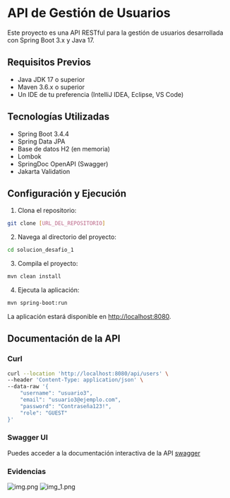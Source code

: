 # API de Gestión de Usuarios

Este proyecto es una API RESTful para la gestión de usuarios desarrollada con Spring Boot 3.x y Java 17.

## Requisitos Previos

- Java JDK 17 o superior
- Maven 3.6.x o superior
- Un IDE de tu preferencia (IntelliJ IDEA, Eclipse, VS Code)

## Tecnologías Utilizadas

- Spring Boot 3.4.4
- Spring Data JPA
- Base de datos H2 (en memoria)
- Lombok
- SpringDoc OpenAPI (Swagger)
- Jakarta Validation

## Configuración y Ejecución

1. Clona el repositorio:
```bash
git clone [URL_DEL_REPOSITORIO]
```

2. Navega al directorio del proyecto:
```bash
cd solucion_desafio_1
```

3. Compila el proyecto:
```bash
mvn clean install
```

4. Ejecuta la aplicación:
```bash
mvn spring-boot:run
```

La aplicación estará disponible en [http://localhost:8080](http://localhost:8080).

## Documentación de la API

### Curl
```bash
curl --location 'http://localhost:8080/api/users' \
--header 'Content-Type: application/json' \
--data-raw '{
    "username": "usuario3",
    "email": "usuario3@ejemplo.com",
    "password": "Contraseña123!",
    "role": "GUEST"
}'
```

### Swagger UI
Puedes acceder a la documentación interactiva de la API
[swagger](http://localhost:8080/swagger-ui.html)

### Evidencias
![img.png](img.png)
![img_1.png](img_1.png)
